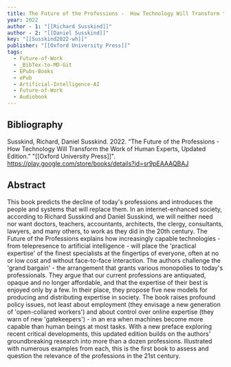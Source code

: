 ```yaml
---
title: The Future of the Professions -  How Technology Will Transform the Work of Human Experts, Updated Edition
year: 2022
author - 1: "[[Richard Susskind]]"
author - 2: "[[Daniel Susskind]]"
key: "[[Susskind2022-wh]]"
publisher: "[[Oxford University Press]]"
tags:
  - Future-of-Work
  - _BibTex-to-MD-Git
  - EPubs-Books
  - ePub
  - Artificial-Intelligence-AI
  - Future-of-Work
  - Audiobook
---
```


## Bibliography
Susskind, Richard, Daniel Susskind. 2022. “The Future of the Professions -  How Technology Will Transform the Work of Human Experts, Updated Edition.” "[[Oxford University Press]]". https://play.google.com/store/books/details?id=sr9pEAAAQBAJ

## Abstract
This book predicts the decline of today's professions and introduces the people and systems that will replace them. In an internet-enhanced society, according to Richard Susskind and Daniel Susskind, we will neither need nor want doctors, teachers, accountants, architects, the clergy, consultants, lawyers, and many others, to work as they did in the 20th century. The Future of the Professions explains how increasingly capable technologies - from telepresence to artificial intelligence - will place the 'practical expertise' of the finest specialists at the fingertips of everyone, often at no or low cost and without face-to-face interaction. The authors challenge the 'grand bargain' - the arrangement that grants various monopolies to today's professionals. They argue that our current professions are antiquated, opaque and no longer affordable, and that the expertise of their best is enjoyed only by a few. In their place, they propose five new models for producing and distributing expertise in society. The book raises profound policy issues, not least about employment (they envisage a new generation of 'open-collared workers') and about control over online expertise (they warn of new 'gatekeepers') - in an era when machines become more capable than human beings at most tasks. With a new preface exploring recent critical developments, this updated edition builds on the authors' groundbreaking research into more than a dozen professions. Illustrated with numerous examples from each, this is the first book to assess and question the relevance of the professions in the 21st century.